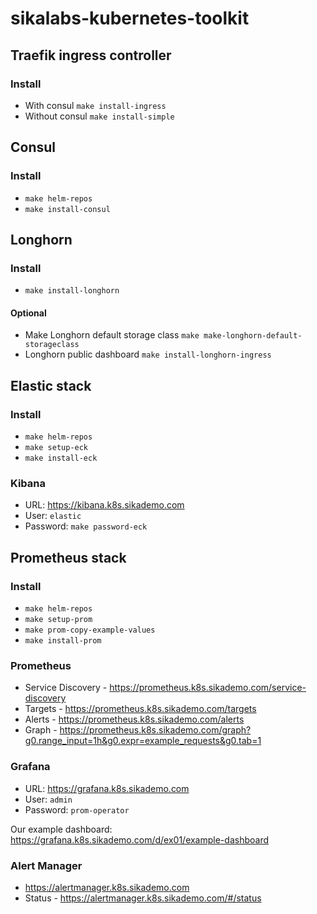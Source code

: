 # sikalabs-kubernetes-toolkit

## Traefik ingress controller

### Install

- With consul `make install-ingress`
- Without consul `make install-simple`

## Consul

### Install

- `make helm-repos`
- `make install-consul`

## Longhorn

### Install

- `make install-longhorn`

#### Optional

- Make Longhorn default storage class `make make-longhorn-default-storageclass`
- Longhorn public dashboard `make install-longhorn-ingress`

## Elastic stack

### Install

- `make helm-repos`
- `make setup-eck`
- `make install-eck`

### Kibana

- URL: https://kibana.k8s.sikademo.com
- User: `elastic`
- Password: `make password-eck`

## Prometheus stack

### Install

- `make helm-repos`
- `make setup-prom`
- `make prom-copy-example-values`
- `make install-prom`

### Prometheus

- Service Discovery - https://prometheus.k8s.sikademo.com/service-discovery
- Targets - https://prometheus.k8s.sikademo.com/targets
- Alerts - https://prometheus.k8s.sikademo.com/alerts
- Graph - https://prometheus.k8s.sikademo.com/graph?g0.range_input=1h&g0.expr=example_requests&g0.tab=1

### Grafana

- URL: https://grafana.k8s.sikademo.com
- User: `admin`
- Password: `prom-operator`

Our example dashboard: https://grafana.k8s.sikademo.com/d/ex01/example-dashboard

### Alert Manager

- https://alertmanager.k8s.sikademo.com
- Status - https://alertmanager.k8s.sikademo.com/#/status
